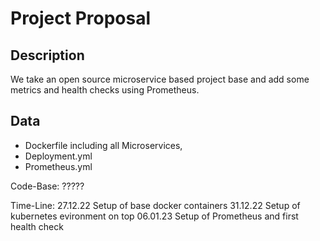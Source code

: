 # Project Proposal

## Description

We take an open source microservice based
project base and add some metrics and health
checks using Prometheus.

## Data
- Dockerfile including all Microservices,
- Deployment.yml
- Prometheus.yml

Code-Base:
?????

Time-Line:
27.12.22 Setup of base docker containers
31.12.22 Setup of kubernetes evironment on top
06.01.23 Setup of Prometheus and first health check

